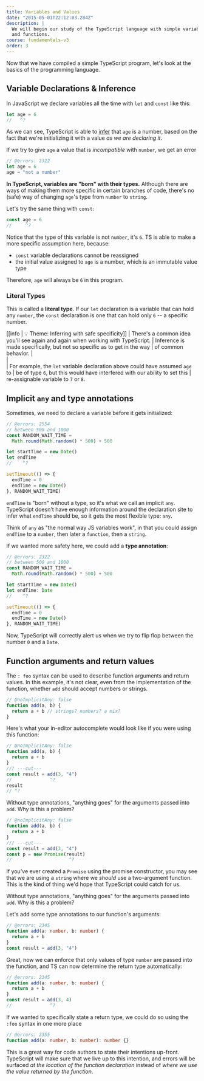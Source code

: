 ```yaml
---
title: Variables and Values
date: "2015-05-01T22:12:03.284Z"
description: |
  We will begin our study of the TypeScript language with simple variables
  and functions.
course: fundamentals-v3
order: 3
---
```


Now that we have compiled a simple TypeScript program, let's look at
the basics of the programming language.

## Variable Declarations & Inference

In JavaScript we declare variables all the time with `let` and `const` like this:

```ts twoslash
let age = 6
//   ^?
```

As we can see, TypeScript is able to [infer](https://www.typescriptlang.org/docs/handbook/type-inference.html) that `age` is a number, based on the
fact that we're initializing it with a value _as we are declaring it_.

If we try to give `age` a value that is _incompatible_ with `number`, we get an error

```ts twoslash
// @errors: 2322
let age = 6
age = "not a number"
```

**In TypeScript, variables are "born" with their types.** Although
there are ways of making them more specific in certain branches of code,
there's no (safe) way of changing `age`'s type from `number` to `string`.

Let's try the same thing with `const`:

```ts twoslash
const age = 6
//     ^?
```

Notice that the type of this variable is not `number`, it's `6`. TS is able to make
a more specific assumption here, because:

- `const` variable declarations cannot be reassigned
- the initial value assigned to `age` is a number, which is an immutable value type

Therefore, `age` will always be `6` in this program.

### Literal Types

This is called a **literal type**. If our `let` declaration is a variable
that can hold any `number`, the `const` declaration is one that can hold only `6` --
a specific number.

[[info | :bulb: Theme: Inferring with safe specificity]]
| There's a common idea you'll see again and again when working with TypeScript.
| Inference is made specifically, but not so specific as to get in the way
| of common behavior.
| <br />
| <br />
| For example, the `let` variable declaration above could have assumed `age` to
| be of type `6`, but this would have interfered with our ability to set this
| re-assignable variable to `7` or `8`.

## Implicit `any` and type annotations

Sometimes, we need to declare a variable before it gets initialized:

```ts twoslash
// @errors: 2554
// between 500 and 1000
const RANDOM_WAIT_TIME =
  Math.round(Math.random() * 500) + 500

let startTime = new Date()
let endTime
//    ^?

setTimeout(() => {
  endTime = 0
  endTime = new Date()
}, RANDOM_WAIT_TIME)
```

`endTime` is "born" without a type, so it's what we call an implicit `any`.
TypeScript doesn't have enough information around the declaration site to infer
what `endTime` should be, so it gets the most flexible type: `any`.

Think of `any` as "the normal way JS variables work", in that you could assign
`endTime` to a `number`, then later a `function`, then a `string`.

If we wanted more safety here, we could add a **type annotation**:

```ts twoslash
// @errors: 2322
// between 500 and 1000
const RANDOM_WAIT_TIME =
  Math.round(Math.random() * 500) + 500

let startTime = new Date()
let endTime: Date
//    ^?

setTimeout(() => {
  endTime = 0
  endTime = new Date()
}, RANDOM_WAIT_TIME)
```

Now, TypeScript will correctly alert us when we try to flip flop between the number `0` and
a `Date`.

## Function arguments and return values

The `: foo` syntax can be used to describe function arguments and return values.
In this example, it's not clear, even from the implementation of the function,
whether `add` should accept numbers or strings.

```ts twoslash
// @noImplicitAny: false
function add(a, b) {
  return a + b // strings? numbers? a mix?
}
```

Here's what your in-editor autocomplete would look like if you were using this function:

```ts twoslash
// @noImplicitAny: false
function add(a, b) {
  return a + b
}
/// ---cut---
const result = add(3, "4")
//              ^?
result
// ^?
```

Without type annotations, "anything goes" for the arguments passed into `add`. Why is this a problem?

```ts twoslash
// @noImplicitAny: false
function add(a, b) {
  return a + b
}
/// ---cut---
const result = add(3, "4")
const p = new Promise(result)
//                     ^?
```

If you've ever created a `Promise` using the promise constructor, you may see
that we are using a `string` where we _should_ use a two-argument function. This
is the kind of thing we'd hope that TypeScript could catch for us.

Without type annotations, "anything goes" for the arguments passed into `add`. Why is this a problem?

Let's add some type annotations to our function's arguments:

```ts twoslash
// @errors: 2345
function add(a: number, b: number) {
  return a + b
}
const result = add(3, "4")
```

Great, now we can enforce that only values of type `number` are passed into the function,
and TS can now determine the return type automatically:

```ts twoslash
// @errors: 2345
function add(a: number, b: number) {
  return a + b
}
const result = add(3, 4)
//              ^?
```

If we wanted to specifically state a return type, we could do so using the `:foo` syntax in one more place

```ts twoslash
// @errors: 2355
function add(a: number, b: number): number {}
```

This is a great way for code authors to state their intentions up-front. TypeScript will make sure
that we live up to this intention, and errors will be surfaced _at the location of the function declaration_
instead of _where we use the value returned by the function_.
